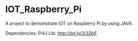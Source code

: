 # IOT_Raspberry_Pi
A project to demonstrate IOT on Raspberry Pi by using JAVA.

Dependencies:
   Pi4J Lib: http://bit.ly/2j32blF
